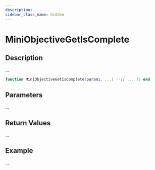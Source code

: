 ```yaml
---
description: ...
sidebar_class_name: hidden
---
```


# MiniObjectiveGetIsComplete

## Description

...

```lua
function MiniObjectiveGetIsComplete(param1, ...) --[[ ... ]] end
```

## Parameters

...

## Return Values

...

## Example

...

